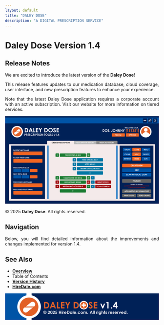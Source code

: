 ```yaml
---
layout: default
title: "DALEY DOSE"
description: "A DIGITAL PRESCRIPTION SERVICE"
---
```


# **Daley Dose Version 1.4**
## Release Notes
<p style="text-align: justify;">
We are excited to introduce the latest version of the <span style="font-weight: bold;">Daley Dose</span>!
</p>

<p style="text-align: justify;">
This release features updates to our medication database, cloud coverage, user interface, and new prescription features to enhance your experience. 
</p>

<p style="text-align: justify;">
Note that the latest Daley Dose application requires a corporate account with an active subscription. Visit our website for more information on tiered services.
</p>

![Daily Dose user interface](/images/daley-dose-home-window-error.png)

© 2025 **Daley Dose**. All rights reserved.

## **Navigation**

<p style="text-align: justify;">
Below, you will find detailed information about the improvements and changes implemented for version 1.4.
</p>

## See Also

- [**Overview**](https://hiredale.github.io/daleydose/)
- Table of Contents
- [**Version History**](/daleydose/version-history)
- [**HireDale.com**](https://hiredale.github.io)

![Footer](/images/daley-dose-footer.png)
